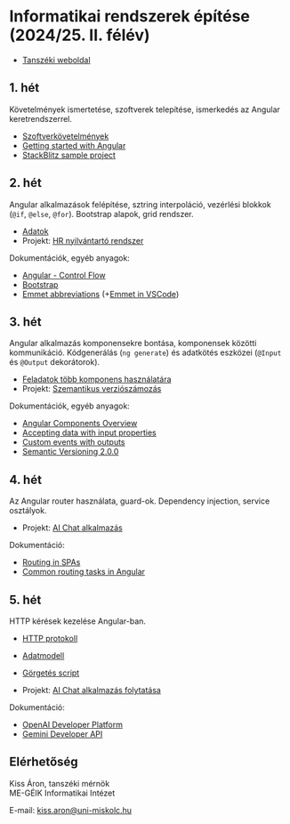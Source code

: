 # Informatikai rendszerek építése (2024/25. II. félév)

- [Tanszéki weboldal](https://edu.iit.uni-miskolc.hu/doku.php?id=tanszek:oktatas:informatikai_rendszerek_epitese:informatikai_rendszerek_epitese)

## 1. hét
Követelmények ismertetése, szoftverek telepítése, ismerkedés az Angular keretrendszerrel.
- [Szoftverkövetelmények](sw_requirements.md)
- [Getting started with Angular](https://angular.io/start)
- [StackBlitz sample project](https://angular.io/generated/live-examples/getting-started-v0/stackblitz.html)

## 2. hét
Angular alkalmazások felépítése, sztring interpoláció, vezérlési blokkok (`@if`, `@else`, `@for`). Bootstrap alapok, grid rendszer.

- [Adatok](https://github.com/aron123/infrend-2025/blob/main/_data/applicants.ts)
- Projekt: [HR nyilvántartó rendszer](https://github.com/aron123/infrend-2025/tree/main/hr-application)

Dokumentációk, egyéb anyagok:
- [Angular - Control Flow](https://angular.dev/guide/templates/control-flow)
- [Bootstrap](https://getbootstrap.com/docs)
- [Emmet abbreviations](https://docs.emmet.io/abbreviations/syntax/) (+[Emmet in VSCode](https://code.visualstudio.com/docs/editor/emmet))

## 3. hét
Angular alkalmazás komponensekre bontása, komponensek közötti kommunikáció. Kódgenerálás (`ng generate`) és adatkötés eszközei (`@Input` és `@Output` dekorátorok).

- [Feladatok több komponens használatára](component-interaction.md)
- Projekt: [Szemantikus verziószámozás](https://github.com/aron123/infrend-2025/tree/main/semver)

Dokumentációk, egyéb anyagok:
- [Angular Components Overview](https://angular.dev/guide/components)
- [Accepting data with input properties](https://angular.dev/guide/components/inputs)
- [Custom events with outputs](https://angular.dev/guide/components/outputs)
- [Semantic Versioning 2.0.0](https://semver.org/)

## 4. hét
Az Angular router használata, guard-ok. Dependency injection, service osztályok.

- Projekt: [AI Chat alkalmazás](https://github.com/aron123/infrend-2025/tree/main/ai-chat)

Dokumentáció:
- [Routing in SPAs](https://dev.to/marcomonsanto/routing-in-spas-173i)
- [Common routing tasks in Angular](https://angular.dev/guide/routing/common-router-tasks)

## 5. hét
HTTP kérések kezelése Angular-ban.

- [HTTP protokoll](http.md)
- [Adatmodell](https://github.com/aron123/infrend-2025/blob/main/_data/chat.models.ts)
- [Görgetés script](scrolling.md)

- Projekt: [AI Chat alkalmazás folytatása](https://github.com/aron123/infrend-2025/tree/main/ai-chat)

Dokumentáció:
- [OpenAI Developer Platform](https://platform.openai.com/docs/overview)
- [Gemini Developer API](https://ai.google.dev/)

## Elérhetőség
Kiss Áron, tanszéki mérnök<br>
ME-GÉIK Informatikai Intézet

E-mail: kiss.aron@uni-miskolc.hu
